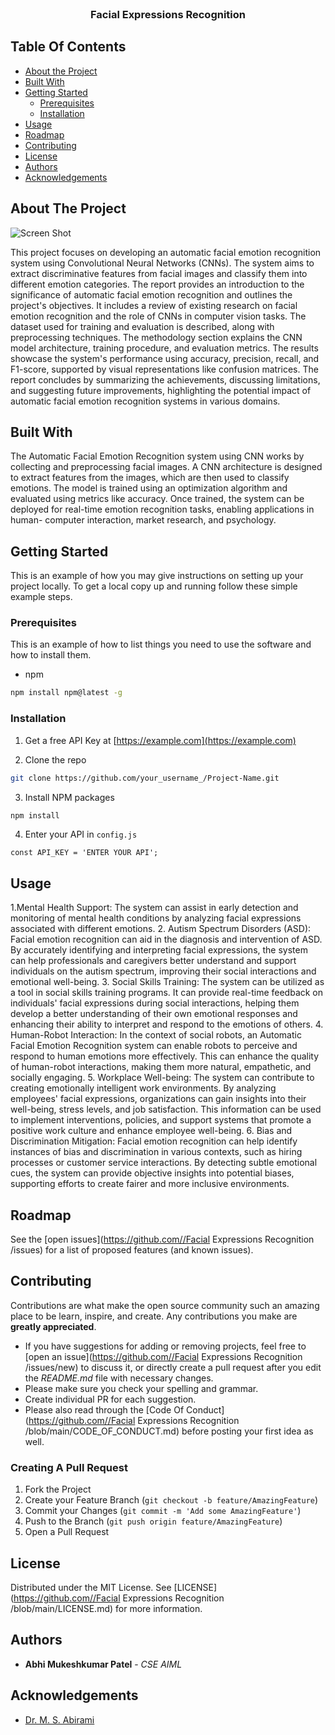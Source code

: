 <br/>
<p align="center">
  <h3 align="center">Facial Expressions Recognition </h3>

</p>



## Table Of Contents

* [About the Project](#about-the-project)
* [Built With](#built-with)
* [Getting Started](#getting-started)
  * [Prerequisites](#prerequisites)
  * [Installation](#installation)
* [Usage](#usage)
* [Roadmap](#roadmap)
* [Contributing](#contributing)
* [License](#license)
* [Authors](#authors)
* [Acknowledgements](#acknowledgements)

## About The Project

![Screen Shot](op1.jepg)

This project focuses on developing an automatic facial emotion recognition system using Convolutional Neural Networks (CNNs). The system aims to extract discriminative features from facial images and classify them into different emotion categories. The report provides an introduction to the significance of automatic facial emotion recognition and outlines the project's objectives. It includes a review of existing research on facial emotion recognition and the role of CNNs in computer vision tasks. The dataset used for training and evaluation is described, along with preprocessing techniques. The methodology section explains the CNN model architecture, training procedure, and evaluation metrics. The results showcase the system's performance using accuracy, precision, recall, and F1-score, supported by visual representations like confusion matrices. The report concludes by summarizing the achievements, discussing limitations, and suggesting future improvements, highlighting the potential impact of automatic facial emotion recognition systems in various domains.

## Built With


The Automatic Facial Emotion Recognition system using CNN works by collecting and preprocessing facial images. A CNN architecture is designed to extract features from the images, which are then used to classify emotions. The model is trained using an optimization algorithm and evaluated using metrics like accuracy. Once trained, the system can be deployed for real-time emotion recognition tasks, enabling applications in human- computer interaction, market research, and psychology.

## Getting Started

This is an example of how you may give instructions on setting up your project locally.
To get a local copy up and running follow these simple example steps.

### Prerequisites

This is an example of how to list things you need to use the software and how to install them.

* npm

```sh
npm install npm@latest -g
```

### Installation

1. Get a free API Key at [https://example.com](https://example.com)

2. Clone the repo

```sh
git clone https://github.com/your_username_/Project-Name.git
```

3. Install NPM packages

```sh
npm install
```

4. Enter your API in `config.js`

```JS
const API_KEY = 'ENTER YOUR API';
```

## Usage

1.Mental Health Support: The system can assist in early detection and monitoring of mental health conditions by analyzing facial expressions associated with different emotions. 
2. Autism Spectrum Disorders (ASD): Facial emotion recognition can aid in the diagnosis and intervention of ASD. By accurately identifying and interpreting facial expressions, the system can help professionals and caregivers better understand and support individuals on the autism spectrum, improving their social interactions and emotional well-being.
3. Social Skills Training: The system can be utilized as a tool in social skills training programs. It can provide real-time feedback on individuals' facial expressions during social interactions, helping them develop a better understanding of their own emotional responses and enhancing their ability to interpret and respond to the emotions of others.
4. Human-Robot Interaction: In the context of social robots, an Automatic Facial Emotion Recognition system can enable robots to perceive and respond to human emotions more effectively. This can enhance the quality of human-robot interactions, making them more natural, empathetic, and socially engaging.
5. Workplace Well-being: The system can contribute to creating emotionally intelligent work environments. By analyzing employees' facial expressions, organizations can gain insights into their well-being, stress levels, and job satisfaction. This information can be used to implement interventions, policies, and support systems that promote a positive work culture and enhance employee well-being.
6. Bias and Discrimination Mitigation: Facial emotion recognition can help identify instances of bias and discrimination in various contexts, such as hiring processes or customer service interactions. By detecting subtle emotional cues, the system can provide objective insights into potential biases, supporting efforts to create fairer and more inclusive environments.

## Roadmap

See the [open issues](https://github.com//Facial Expressions Recognition /issues) for a list of proposed features (and known issues).

## Contributing

Contributions are what make the open source community such an amazing place to be learn, inspire, and create. Any contributions you make are **greatly appreciated**.
* If you have suggestions for adding or removing projects, feel free to [open an issue](https://github.com//Facial Expressions Recognition /issues/new) to discuss it, or directly create a pull request after you edit the *README.md* file with necessary changes.
* Please make sure you check your spelling and grammar.
* Create individual PR for each suggestion.
* Please also read through the [Code Of Conduct](https://github.com//Facial Expressions Recognition /blob/main/CODE_OF_CONDUCT.md) before posting your first idea as well.

### Creating A Pull Request

1. Fork the Project
2. Create your Feature Branch (`git checkout -b feature/AmazingFeature`)
3. Commit your Changes (`git commit -m 'Add some AmazingFeature'`)
4. Push to the Branch (`git push origin feature/AmazingFeature`)
5. Open a Pull Request

## License

Distributed under the MIT License. See [LICENSE](https://github.com//Facial Expressions Recognition /blob/main/LICENSE.md) for more information.

## Authors

* **Abhi Mukeshkumar Patel** - *CSE AIML* 

## Acknowledgements

* [Dr. M. S. Abirami]()

